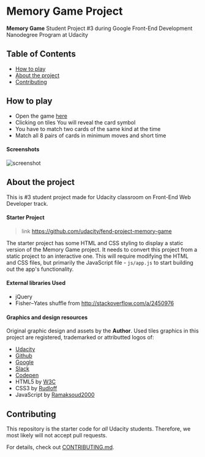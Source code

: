 # Memory Game Project

**Memory Game**
Student Project #3 during Google Front-End Development Nanodegree Program at Udacity

## Table of Contents

* [How to play](#how-to-play)
* [About the project](#about-the-project)
* [Contributing](#contributing)

## How to play
* Open the game [here](https://dominicom.github.io/memory-game)
* Clicking on tiles You will reveal the card symbol
* You have to match two cards of the same kind at the time
* Match all 8 pairs of cards in minimum moves and short time

#### Screenshots
![screenshot](screenshots/demo.gif)

## About the project
This is #3 student project made for Udacity classroom on Front-End Web Developer track.

#### Starter Project
> link https://github.com/udacity/fend-project-memory-game

The starter project has some HTML and CSS styling to display a static version of the Memory Game project. It needs to convert this project from a static project to an interactive one. This will require modifying the HTML and CSS files, but primarily the JavaScript file - `js/app.js` to start building out the app's functionality.


#### External libraries Used

* jQuery
* Fisher–Yates shuffle from http://stackoverflow.com/a/2450976

#### Graphics and design resources

Original graphic design and assets by the **Author**.
Used tiles graphics in this project are registered, trademarked or attributted logos of:
* [Udacity](https://www.udacity.com)
* [Github](https://www.github.com)
* [Google](https://www.google.com)
* [Slack](https://www.slack.com)
* [Codepen](https://www.codepen.com)
* HTML5 by [W3C](https://www.w3.org/html/logo/index.html)
* CSS3 by [Rudloff](https://commons.wikimedia.org/wiki/File:CSS3_logo_and_wordmark.svg)
* JavaScript by [Ramaksoud2000](https://commons.wikimedia.org/wiki/File:JavaScript-logo.png)


## Contributing

This repository is the starter code for _all_ Udacity students. Therefore, we most likely will not accept pull requests.

For details, check out [CONTRIBUTING.md](CONTRIBUTING.md).
